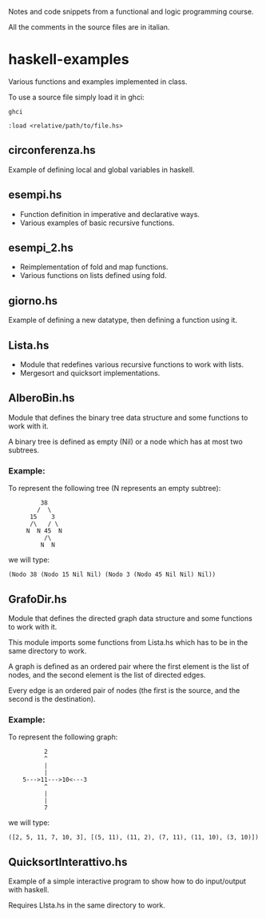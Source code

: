 Notes and code snippets from a functional and logic programming course.

All the comments in the source files are in italian.

# haskell-examples

Various functions and examples implemented in class.

To use a source file simply load it in ghci:

`ghci`

`:load <relative/path/to/file.hs>`

## circonferenza.hs

Example of defining local and global variables in haskell.

## esempi.hs

- Function definition in imperative and declarative ways.
- Various examples of basic recursive functions.

## esempi_2.hs

- Reimplementation of fold and map functions.
- Various functions on lists defined using fold.

## giorno.hs

Example of defining a new datatype, then defining a function using it.

## Lista.hs

- Module that redefines various recursive functions to work with lists.
- Mergesort and quicksort implementations.

## AlberoBin.hs

Module that defines the binary tree data structure and some functions to work with it.

A binary tree is defined as empty (Nil) or a node which has at most two subtrees.

### Example:

To represent the following tree (N represents an empty subtree):

```
         38
        /  \	
      15    3
      /\   / \
     N  N 45  N  
          /\
         N  N
```

we will type: 

`(Nodo 38 (Nodo 15 Nil Nil) (Nodo 3 (Nodo 45 Nil Nil) Nil))`

## GrafoDir.hs

Module that defines the directed graph data structure and some functions to work with it.

This module imports some functions from Lista.hs which has to be in the same directory to work.

A graph is defined as an ordered pair where the first element is the list of nodes, and the second element is the list of directed edges.

Every edge is an ordered pair of nodes (the first is the source, and the second is the destination).

### Example:

To represent the following graph:

```
          2	
          ^
          |
          |
    5--->11--->10<---3
          ^
          |
          |
          7	
```
we will type:

`([2, 5, 11, 7, 10, 3], [(5, 11), (11, 2), (7, 11), (11, 10), (3, 10)])`

## QuicksortInterattivo.hs

Example of a simple interactive program to show how to do input/output with haskell.

Requires LIsta.hs in the same directory to work.
